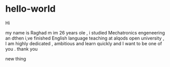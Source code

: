 # hello-world
Hi

my name is Raghad m im 26 years ole , i studied Mechatronics engeneering an dthen i,ve finished English language teaching at alqods open university , I am highly dedicated , ambitious and learn quickly and I want to be one of you . 
thank you 

new thing


